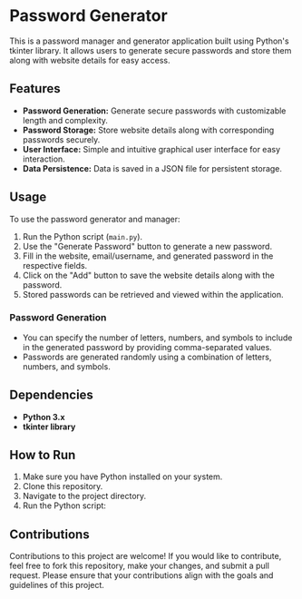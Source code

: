 # Password Generator

This is a password manager and generator application built using Python's tkinter library. It allows users to generate secure passwords and store them along with website details for easy access.

## Features

- **Password Generation:** Generate secure passwords with customizable length and complexity.
- **Password Storage:** Store website details along with corresponding passwords securely.
- **User Interface:** Simple and intuitive graphical user interface for easy interaction.
- **Data Persistence:** Data is saved in a JSON file for persistent storage.

## Usage

To use the password generator and manager:

1. Run the Python script (`main.py`).
2. Use the "Generate Password" button to generate a new password.
3. Fill in the website, email/username, and generated password in the respective fields.
4. Click on the "Add" button to save the website details along with the password.
5. Stored passwords can be retrieved and viewed within the application.

### Password Generation

- You can specify the number of letters, numbers, and symbols to include in the generated password by providing comma-separated values.
- Passwords are generated randomly using a combination of letters, numbers, and symbols.

## Dependencies

- **Python 3.x**
- **tkinter library**

## How to Run

1. Make sure you have Python installed on your system.
2. Clone this repository.
3. Navigate to the project directory.
4. Run the Python script:

## Contributions
Contributions to this project are welcome! If you would like to contribute, feel free to fork this repository, make your changes, and submit a pull request. Please ensure that your contributions align with the goals and guidelines of this project.
